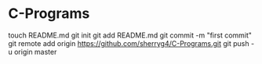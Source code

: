 C-Programs
==========
touch README.md
git init
git add README.md
git commit -m "first commit"
git remote add origin https://github.com/sherryg4/C-Programs.git
git push -u origin master
